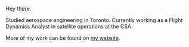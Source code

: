 Hey there.

Studied aerospace engineering in Toronto. Currently working as a Flight Dynamics Analyst in satellite operations at the CSA.

More of my work can be found on [my website](https://michaszj.github.io/).
